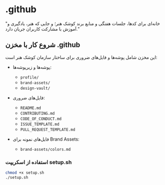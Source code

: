 # .github
"خانه‌ای برای کدها، جلسات هفتگی و منابع برند کوشک هنر؛ و جایی که هنر، یادگیری و آموزش با مشارکت کاربران جریان دارد."

## شروع کار با مخزن .github

این مخزن شامل پوشه‌ها و فایل‌های ضروری برای ساختار سازمان کوشک هنر است:

- پوشه‌ها و زیرپوشه‌ها:
  - `profile/`
  - `brand-assets/`
  - `design-vault/`

- فایل‌های ضروری:
  - `README.md`
  - `CONTRIBUTING.md`
  - `CODE_OF_CONDUCT.md`
  - `ISSUE_TEMPLATE.md`
  - `PULL_REQUEST_TEMPLATE.md`

- فایل‌های نمونه برای Brand Assets:
  - `brand-assets/colors.md`

### استفاده از اسکریپت setup.sh
```bash
chmod +x setup.sh
./setup.sh

